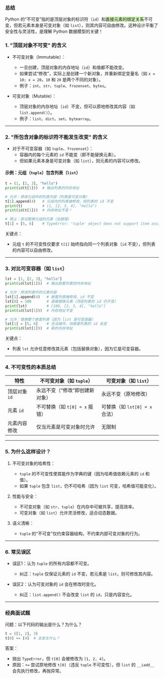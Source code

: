 ### 总结
Python 的“不可变”指的是顶层对象的标识符（`id`）和<span style="background:#d3f8b6">直接元素的绑定关系</span>不可变，但若元素本身是可变对象（如 `list`），则其内容可自由修改。这种设计平衡了安全性与灵活性，是理解 Python 数据模型的关键！
### 1. "顶层对象不可变" 的含义
- 不可变对象（Immutable）：  
  - 一旦创建，顶层对象的内存地址（`id`）和值都不能改变。  
  - 如果尝试“修改”，实际上是创建一个新对象，并重新绑定变量名（如 `x = 10; x = 20`，`10` 和 `20` 是两个不同的对象）。  
  - 例子：`int`、`str`、`tuple`、`frozenset`、`bytes`。  

- 可变对象（Mutable）：  
  - 顶层对象的内存地址（`id`）不变，但可以原地修改其内容（如 `list.append()`）。  
  - 例子：`list`、`dict`、`set`、`bytearray`。

---

### 2. "所包含对象的标识符不能发生改变" 的含义
- 对于不可变容器（如 `tuple`、`frozenset`）：  
  - 容器内的每个元素的 `id` 不能变（即不能替换元素）。  
  - 但如果元素本身是可变对象（如 `list`），则元素的内容可以修改。  

#### 示例：元组（`tuple`）包含列表（`list`）
```python
t = (1, [2, 3], "hello")
print(id(t[1]))  # 输出列表的内存地址

# 允许：修改元组中的列表内容（列表是可变对象）
t[1].append(4)   # 元组内的列表被修改，但列表的 id 不变
print(t)         # (1, [2, 3, 4], "hello")
print(id(t[1]))  # 内存地址不变！

# 禁止：尝试替换元组的元素（会报错）
t[1] = [5, 6]    # TypeError: 'tuple' object does not support item assignment
```
关键点：  
- 元组 `t` 的不可变性仅要求 `t[1]` 始终指向同一个列表对象（`id` 不变），但列表的内容可以自由修改。

---

### 3. 对比可变容器（如 `list`）
```python
lst = [1, [2, 3], "hello"]
print(id(lst[1]))  # 输出嵌套列表的内存地址

# 允许：修改列表中的元素内容
lst[1].append(4)   # 嵌套列表被修改，id 不变
lst[0] = 100       # 直接替换元素（顶层列表的 id 仍不变）
print(lst)         # [100, [2, 3, 4], "hello"]
print(id(lst[1]))  # 内存地址不变

# 允许：替换整个嵌套列表（因为 list 是可变容器）
lst[1] = [5, 6]    # 合法操作，但嵌套列表的 id 会变
print(id(lst[1]))  # 新的内存地址
```
关键点：  
- 列表 `lst` 允许任意修改其元素（包括替换对象），因为它是可变容器。

---

### 4. 不可变性的本质总结

| 特性                | 不可变对象（如 `tuple`）       | 可变对象（如 `list`）          |
|---------------------|-------------------------------|-------------------------------|
| 顶层对象 `id`   | 永远不变（“修改”即创建新对象） | 永远不变（原地修改）          |
| 元素 `id`       | 不可替换（如 `t[0] = x` 报错） | 可替换（如 `lst[0] = x` 合法）|
| 元素内容修改    | 仅当元素是可变对象时允许       | 无限制                        |

---

### 5. 为什么这样设计？
1. 不可变对象的哈希性：  
   - `tuple` 的不可变性使其能作为字典的键（因为哈希值依赖元素的 `id` 和值）。  
   - 如果 `tuple` 包含 `list`，仍不可哈希（因为 `list` 可变，哈希值可能变化）。  

1. 性能与安全：  
   - 不可变对象（如 `str`、`tuple`）在内存中可被共享，提高效率。  
   - 可变对象（如 `list`）允许灵活修改，适合动态数据。  

1. 语义清晰：  
   - `tuple` 的“不可变”仅约束容器结构，不约束内部可变对象的行为。

---

### 6. 常见误区
- 误区1：认为 `tuple` 的所有内容都不可变。  
  - 纠正：`tuple` 仅保证元素的 `id` 不变，若元素是 `list`，则可修改其内容。  

- 误区2：认为可变对象的 `id` 会在修改时变化。  
  - 纠正：`list.append()` 不会改变 `list` 的 `id`，只是内容变化。

---

### 经典面试题
问题：以下代码的输出是什么？为什么？
```python
t = ([1, 2], 3)
t[0] += [4]  # 会发生什么？
```
答案：  
- 抛出 `TypeError`，但 `t[0]` 会被修改为 `[1, 2, 4]`。  
- 原因：`+=` 尝试原地修改 `t[0]`（违反 `tuple` 不可变性），但 `list` 的 `__iadd__` 会先执行修改，再抛异常。